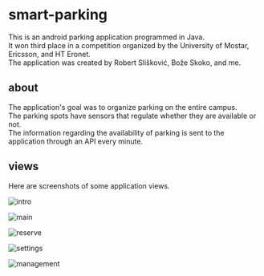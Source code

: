 # smart-parking

This is an android parking application programmed in Java. <br> 
It won third place in a competition organized by the University of Mostar, Ericsson, and HT Eronet. <br>
The application was created by Robert Slišković, Bože Skoko, and me. 

## about

The application's goal was to organize parking on the entire campus. <br> The parking spots have sensors that regulate whether they are available or not. <br>
The information regarding the availability of parking is sent to the application through an API every minute.

## views

Here are screenshots of some application views.

![intro](https://github.com/breezy11/smart-sum-parking/blob/master/screenshots/intro.png "Intro")


![main](https://github.com/breezy11/smart-sum-parking/blob/master/screenshots/main-screen.png)


![reserve](https://github.com/breezy11/smart-sum-parking/blob/master/screenshots/reserve.png)

![settings](https://github.com/breezy11/smart-sum-parking/blob/master/screenshots/settings.png)

![management](https://github.com/breezy11/smart-sum-parking/blob/master/screenshots/user-managament.png)

